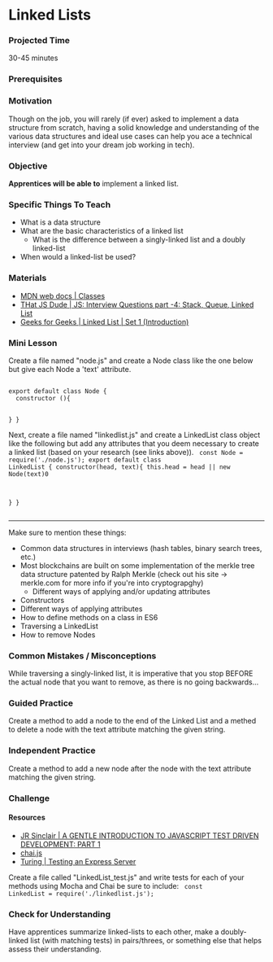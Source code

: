 # Linked Lists

### Projected Time
30-45 minutes

### Prerequisites


### Motivation
Though on the job, you will rarely (if ever) asked to implement a data structure from scratch, having a solid knowledge and understanding of the various data structures and ideal use cases can help you ace a technical interview (and get into your dream job working in tech).

### Objective
**Apprentices will be able to** implement a linked list.

### Specific Things To Teach
- What is a data structure
- What are the basic characteristics of a linked list
  - What is the difference between a singly-linked list and a doubly linked-list
- When would a linked-list be used?

### Materials

- [MDN web docs | Classes](https://developer.mozilla.org/en-US/docs/Web/JavaScript/Reference/Classes)
- [THat JS Dude | JS: Interview Questions part -4: Stack, Queue, Linked List](https://www.thatjsdude.com/interview/linkedList.html#singlyLinkedList)
- [Geeks for Geeks | Linked List | Set 1 (Introduction)](https://www.geeksforgeeks.org/linked-list-set-1-introduction/)

### Mini Lesson

Create a file named "node.js" and create a Node class like the one below but give each Node a 'text' attribute.

<code>
export default class Node {
  constructor (){
  
  }
 }
</code>

Next, create a file named "linkedlist.js" and create a LinkedList class object like the following but add any attributes that you deem necessary to create a linked list (based on your research (see links above)).
<code>
  const Node = require('./node.js');
  export default class LinkedList {
    constructor(head, text){
    this.head = head || new Node(text)0
    
  }
}  
</code>

___
Make sure to mention these things:
- Common data structures in interviews (hash tables, binary search trees, etc.)
- Most blockchains are built on some implementation of the merkle tree data structure patented by Ralph Merkle (check out his site -> merkle.com for more info if you're into cryptograpghy)
  - Different ways of applying and/or updating attributes 
- Constructors
- Different ways of applying attributes
- How to define methods on a class in ES6
- Traversing a LinkedList
- How to remove Nodes

### Common Mistakes / Misconceptions

While traversing a singly-linked list, it is imperative that you stop BEFORE the actual node that you want to remove, as there is no going backwards... 


### Guided Practice

Create a method to add a node to the end of the Linked List and a methed to delete a node with the text attribute matching the given string.

### Independent Practice

Create a method to add a new node after the node with the text attribute matching the given string.

### Challenge
#### Resources
- [JR Sinclair | A GENTLE INTRODUCTION TO JAVASCRIPT TEST DRIVEN DEVELOPMENT: PART 1](https://jrsinclair.com/articles/2016/gentle-introduction-to-javascript-tdd-intro/)
- [chai.js](https://chaijs.com)
- [Turing | Testing an Express Server](http://backend.turing.io/module4/lessons/unit_testing_express_server)

Create a file called "LinkedList_test.js" and write tests for each of your methods using Mocha and Chai be sure to include:
<code>
  const LinkedList = require('./linkedlist.js');
</code>

### Check for Understanding

Have apprentices summarize linked-lists to each other, make a doubly-linked list (with matching tests) in pairs/threes, or something else that helps assess their understanding.
